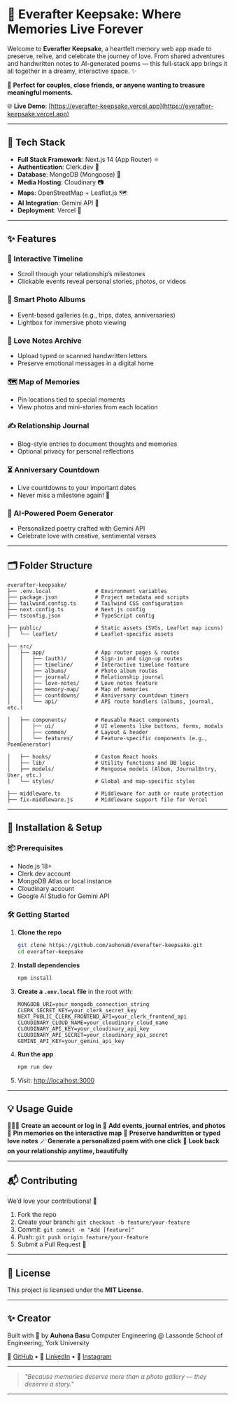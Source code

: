 # 💖 Everafter Keepsake: Where Memories Live Forever

Welcome to **Everafter Keepsake**, a heartfelt memory web app made to preserve, relive, and celebrate the journey of love. From shared adventures and handwritten notes to AI-generated poems — this full-stack app brings it all together in a dreamy, interactive space. ✨

📍 **Perfect for couples, close friends, or anyone wanting to treasure meaningful moments.**

🌐 **Live Demo**: [https://everafter-keepsake.vercel.app](https://everafter-keepsake.vercel.app)

---

## 🧰 Tech Stack

* **Full Stack Framework**: Next.js 14 (App Router) ⚛️
* **Authentication**: Clerk.dev 🔐
* **Database**: MongoDB (Mongoose) 🍃
* **Media Hosting**: Cloudinary 📷
* **Maps**: OpenStreetMap + Leaflet.js 🗺️
* **AI Integration**: Gemini API 🤖
* **Deployment**: Vercel 🚀

---

## ✨ Features

### 📅 Interactive Timeline

* Scroll through your relationship’s milestones
* Clickable events reveal personal stories, photos, or videos

### 📸 Smart Photo Albums

* Event-based galleries (e.g., trips, dates, anniversaries)
* Lightbox for immersive photo viewing

### 💌 Love Notes Archive

* Upload typed or scanned handwritten letters
* Preserve emotional messages in a digital home

### 🗺️ Map of Memories

* Pin locations tied to special moments
* View photos and mini-stories from each location

### ✍️ Relationship Journal

* Blog-style entries to document thoughts and memories
* Optional privacy for personal reflections

### ⏳ Anniversary Countdown

* Live countdowns to your important dates
* Never miss a milestone again! 🎉

### 🤖 AI-Powered Poem Generator

* Personalized poetry crafted with Gemini API
* Celebrate love with creative, sentimental verses

---

## 🗂️ Folder Structure

```
everafter-keepsake/
├── .env.local              # Environment variables
├── package.json            # Project metadata and scripts
├── tailwind.config.ts      # Tailwind CSS configuration
├── next.config.ts          # Next.js config
├── tsconfig.json           # TypeScript config

├── public/                 # Static assets (SVGs, Leaflet map icons)
│   └── leaflet/            # Leaflet-specific assets

├── src/
│   ├── app/                # App router pages & routes
│   │   ├── (auth)/         # Sign-in and sign-up routes
│   │   ├── timeline/       # Interactive timeline feature
│   │   ├── albums/         # Photo album routes
│   │   ├── journal/        # Relationship journal
│   │   ├── love-notes/     # Love notes feature
│   │   ├── memory-map/     # Map of memories
│   │   ├── countdowns/     # Anniversary countdown timers
│   │   └── api/            # API route handlers (albums, journal, etc.)

│   ├── components/         # Reusable React components
│   │   ├── ui/             # UI elements like buttons, forms, modals
│   │   ├── common/         # Layout & header
│   │   └── features/       # Feature-specific components (e.g., PoemGenerator)

│   ├── hooks/              # Custom React hooks
│   ├── lib/                # Utility functions and DB logic
│   ├── models/             # Mongoose models (Album, JournalEntry, User, etc.)
│   └── styles/             # Global and map-specific styles

├── middleware.ts           # Middleware for auth or route protection
├── fix-middleware.js       # Middleware support file for Vercel

```

---

## 🚀 Installation & Setup

### 📦 Prerequisites

* Node.js 18+
* Clerk.dev account
* MongoDB Atlas or local instance
* Cloudinary account
* Google AI Studio for Gemini API

### 🛠 Getting Started

1. **Clone the repo**

   ```bash
   git clone https://github.com/auhonab/everafter-keepsake.git
   cd everafter-keepsake
   ```

2. **Install dependencies**

   ```bash
   npm install
   ```

3. **Create a `.env.local` file** in the root with:

   ```env
   MONGODB_URI=your_mongodb_connection_string
   CLERK_SECRET_KEY=your_clerk_secret_key
   NEXT_PUBLIC_CLERK_FRONTEND_API=your_clerk_frontend_api
   CLOUDINARY_CLOUD_NAME=your_cloudinary_cloud_name
   CLOUDINARY_API_KEY=your_cloudinary_api_key
   CLOUDINARY_API_SECRET=your_cloudinary_api_secret
   GEMINI_API_KEY=your_gemini_api_key
   ```

4. **Run the app**

   ```bash
   npm run dev
   ```

5. Visit: [http://localhost:3000](http://localhost:3000)

---

## 💡 Usage Guide

🧑‍🤝‍🧑 **Create an account or log in**
📌 **Add events, journal entries, and photos**
📍 **Pin memories on the interactive map**
💌 **Preserve handwritten or typed love notes**
🪄 **Generate a personalized poem with one click**
💞 **Look back on your relationship anytime, beautifully**

---

## 📬 Contributing

We’d love your contributions! 🌟

1. Fork the repo
2. Create your branch: `git checkout -b feature/your-feature`
3. Commit: `git commit -m "Add [feature]"`
4. Push: `git push origin feature/your-feature`
5. Submit a Pull Request 🚀

---

## 📝 License

This project is licensed under the **MIT License**.

---

## ✨ Creator

Built with 💖 by **Auhona Basu**
Computer Engineering @ Lassonde School of Engineering, York University

🐙 [GitHub](https://github.com/auhonab) • 💼 [LinkedIn](https://www.linkedin.com/in/auhona-basu) • 📸 [Instagram](https://www.instagram.com/auhona_03)

---

> *"Because memories deserve more than a photo gallery — they deserve a story."*

---


